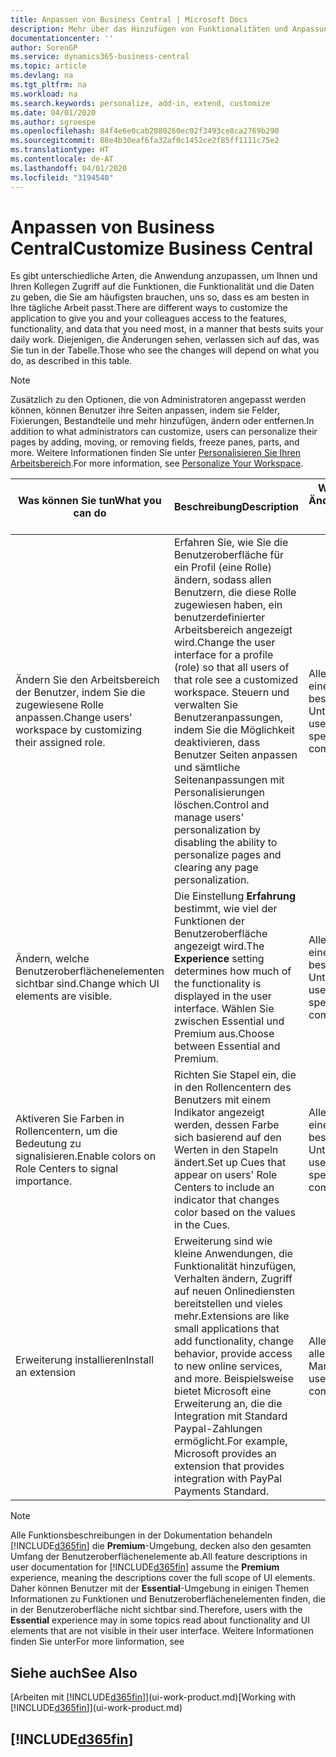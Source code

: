 ```yaml
---
title: Anpassen von Business Central | Microsoft Docs
description: Mehr über das Hinzufügen von Funktionalitäten und Anpassungen in Business Central.
documentationcenter: ''
author: SorenGP
ms.service: dynamics365-business-central
ms.topic: article
ms.devlang: na
ms.tgt_pltfrm: na
ms.workload: na
ms.search.keywords: personalize, add-in, extend, customize
ms.date: 04/01/2020
ms.author: sgroespe
ms.openlocfilehash: 84f4e6e0cab2080260ec02f3493ce8ca2769b290
ms.sourcegitcommit: 88e4b30eaf6fa32af0c1452ce2f85ff1111c75e2
ms.translationtype: HT
ms.contentlocale: de-AT
ms.lasthandoff: 04/01/2020
ms.locfileid: "3194540"
---
```

# <a name="customize-business-central"></a><span data-ttu-id="3f65d-103">Anpassen von Business Central</span><span class="sxs-lookup"><span data-stu-id="3f65d-103">Customize Business Central</span></span>
<span data-ttu-id="3f65d-104">Es gibt unterschiedliche Arten, die Anwendung anzupassen, um Ihnen und Ihren Kollegen Zugriff auf die Funktionen, die Funktionalität und die Daten zu geben, die Sie am häufigsten brauchen, uns so, dass es am besten in Ihre tägliche Arbeit passt.</span><span class="sxs-lookup"><span data-stu-id="3f65d-104">There are different ways to customize the application to give you and your colleagues access to the features, functionality, and data that you need most, in a manner that bests suits your daily work.</span></span> <span data-ttu-id="3f65d-105">Diejenigen, die Änderungen sehen, verlassen sich auf das, was Sie tun in der Tabelle.</span><span class="sxs-lookup"><span data-stu-id="3f65d-105">Those who see the changes will depend on what you do, as described in this table.</span></span>

> [!NOTE]
> <span data-ttu-id="3f65d-106">Zusätzlich zu den Optionen, die von Administratoren angepasst werden können, können Benutzer ihre Seiten anpassen, indem sie Felder, Fixierungen, Bestandteile und mehr hinzufügen, ändern oder entfernen.</span><span class="sxs-lookup"><span data-stu-id="3f65d-106">In addition to what administrators can customize, users can personalize their pages by adding, moving, or removing fields, freeze panes, parts, and more.</span></span> <span data-ttu-id="3f65d-107">Weitere Informationen finden Sie unter [Personalisieren Sie Ihren Arbeitsbereich](ui-personalization-user.md).</span><span class="sxs-lookup"><span data-stu-id="3f65d-107">For more information, see [Personalize Your Workspace](ui-personalization-user.md).</span></span>

| <span data-ttu-id="3f65d-108">Was können Sie tun</span><span class="sxs-lookup"><span data-stu-id="3f65d-108">What you can do</span></span>    |  <span data-ttu-id="3f65d-109">Beschreibung</span><span class="sxs-lookup"><span data-stu-id="3f65d-109">Description</span></span>  |  <span data-ttu-id="3f65d-110">Wer sieht die Änderungen</span><span class="sxs-lookup"><span data-stu-id="3f65d-110">Who sees the changes</span></span>  |  <span data-ttu-id="3f65d-111">Weitere Informationen</span><span class="sxs-lookup"><span data-stu-id="3f65d-111">More information</span></span>  |
|-----|---------------|---------|-------|
|<span data-ttu-id="3f65d-112">Ändern Sie den Arbeitsbereich der Benutzer, indem Sie die zugewiesene Rolle anpassen.</span><span class="sxs-lookup"><span data-stu-id="3f65d-112">Change users' workspace by customizing their assigned role.</span></span>|<span data-ttu-id="3f65d-113">Erfahren Sie, wie Sie die Benutzeroberfläche für ein Profil (eine Rolle) ändern, sodass allen Benutzern, die diese Rolle zugewiesen haben, ein benutzerdefinierter Arbeitsbereich angezeigt wird.</span><span class="sxs-lookup"><span data-stu-id="3f65d-113">Change the user interface for a profile (role) so that all users of that role see a customized workspace.</span></span> <span data-ttu-id="3f65d-114">Steuern und verwalten Sie Benutzeranpassungen, indem Sie die Möglichkeit deaktivieren, dass Benutzer Seiten anpassen und sämtliche Seitenanpassungen mit Personalisierungen löschen.</span><span class="sxs-lookup"><span data-stu-id="3f65d-114">Control and manage users' personalization by disabling the ability to personalize pages and clearing any page personalization.</span></span>|<span data-ttu-id="3f65d-115">Alle Benutzer in einem bestimmten Unternehmen.</span><span class="sxs-lookup"><span data-stu-id="3f65d-115">All users in a specific company.</span></span>|[<span data-ttu-id="3f65d-116">Seiten für Profile anpassen</span><span class="sxs-lookup"><span data-stu-id="3f65d-116">Customize Pages for Profiles</span></span>](ui-personalization-manage.md)|
|<span data-ttu-id="3f65d-117">Ändern, welche Benutzeroberflächenelementen sichtbar sind.</span><span class="sxs-lookup"><span data-stu-id="3f65d-117">Change which UI elements are visible.</span></span>|<span data-ttu-id="3f65d-118">Die Einstellung **Erfahrung** bestimmt, wie viel der Funktionen der Benutzeroberfläche angezeigt wird.</span><span class="sxs-lookup"><span data-stu-id="3f65d-118">The **Experience** setting determines how much of the functionality is displayed in the user interface.</span></span> <span data-ttu-id="3f65d-119">Wählen Sie zwischen Essential und Premium aus.</span><span class="sxs-lookup"><span data-stu-id="3f65d-119">Choose between Essential and Premium.</span></span>|<span data-ttu-id="3f65d-120">Alle Benutzer in einem bestimmten Unternehmen.</span><span class="sxs-lookup"><span data-stu-id="3f65d-120">All users in a specific company.</span></span>|[<span data-ttu-id="3f65d-121">Funktionen, die angezeigt werden ändern</span><span class="sxs-lookup"><span data-stu-id="3f65d-121">Change Which Features are Displayed</span></span>](ui-experiences.md)|
|<span data-ttu-id="3f65d-122">Aktiveren Sie Farben in Rollencentern, um die Bedeutung zu signalisieren.</span><span class="sxs-lookup"><span data-stu-id="3f65d-122">Enable colors on Role Centers to signal importance.</span></span>|<span data-ttu-id="3f65d-123">Richten Sie Stapel ein, die in den Rollencentern des Benutzers mit einem Indikator angezeigt werden, dessen Farbe sich basierend auf den Werten in den Stapeln ändert.</span><span class="sxs-lookup"><span data-stu-id="3f65d-123">Set up Cues that appear on users' Role Centers to include an indicator that changes color based on the values in the Cues.</span></span>|<span data-ttu-id="3f65d-124">Alle Benutzer in einem bestimmten Unternehmen.</span><span class="sxs-lookup"><span data-stu-id="3f65d-124">All users in a specific company.</span></span>|[<span data-ttu-id="3f65d-125">Einrichten eines farbigen Indikators auf Stapeln des Rollencenters</span><span class="sxs-lookup"><span data-stu-id="3f65d-125">Set Up a Colored Indicator on Cues</span></span>](admin-how-set-up-colored-indicator-on-cues.md)|
|<span data-ttu-id="3f65d-126">Erweiterung installieren</span><span class="sxs-lookup"><span data-stu-id="3f65d-126">Install an extension</span></span>|<span data-ttu-id="3f65d-127">Erweiterung sind wie kleine Anwendungen, die Funktionalität hinzufügen, Verhalten ändern, Zugriff auf neuen Onlinediensten bereitstellen und vieles mehr.</span><span class="sxs-lookup"><span data-stu-id="3f65d-127">Extensions are like small applications that add functionality, change behavior, provide access to new online services, and more.</span></span> <span data-ttu-id="3f65d-128">Beispielsweise bietet Microsoft eine Erweiterung an, die die Integration mit Standard Paypal-Zahlungen ermöglicht.</span><span class="sxs-lookup"><span data-stu-id="3f65d-128">For example, Microsoft provides an extension that provides integration with PayPal Payments Standard.</span></span>|<span data-ttu-id="3f65d-129">Alle Benutzer in allen Mandanten.</span><span class="sxs-lookup"><span data-stu-id="3f65d-129">All users in all companies.</span></span>|[<span data-ttu-id="3f65d-130">Erweiterungen nutzen anpassen</span><span class="sxs-lookup"><span data-stu-id="3f65d-130">Customizing Using Extensions</span></span>](ui-extensions.md)|
> [!NOTE]
> <span data-ttu-id="3f65d-131">Alle Funktionsbeschreibungen in der Dokumentation behandeln [!INCLUDE[d365fin](includes/d365fin_md.md)] die **Premium**-Umgebung, decken also den gesamten Umfang der Benutzeroberflächenelemente ab.</span><span class="sxs-lookup"><span data-stu-id="3f65d-131">All feature descriptions in user documentation for [!INCLUDE[d365fin](includes/d365fin_md.md)] assume the **Premium** experience, meaning the descriptions cover the full scope of UI elements.</span></span> <span data-ttu-id="3f65d-132">Daher können Benutzer mit der **Essential**-Umgebung in einigen Themen Informationen zu Funktionen und Benutzeroberflächenelementen finden, die in der Benutzeroberfläche nicht sichtbar sind.</span><span class="sxs-lookup"><span data-stu-id="3f65d-132">Therefore, users with the **Essential** experience may in some topics read about functionality and UI elements that are not visible in their user interface.</span></span> <span data-ttu-id="3f65d-133">Weitere Informationen finden Sie unter</span><span class="sxs-lookup"><span data-stu-id="3f65d-133">For more linformation, see</span></span>

## <a name="see-also"></a><span data-ttu-id="3f65d-134">Siehe auch</span><span class="sxs-lookup"><span data-stu-id="3f65d-134">See Also</span></span>
<span data-ttu-id="3f65d-135">[Arbeiten mit [!INCLUDE[d365fin](includes/d365fin_md.md)]](ui-work-product.md)</span><span class="sxs-lookup"><span data-stu-id="3f65d-135">[Working with [!INCLUDE[d365fin](includes/d365fin_md.md)]](ui-work-product.md)</span></span>  

## [!INCLUDE[d365fin](includes/free_trial_md.md)]  
